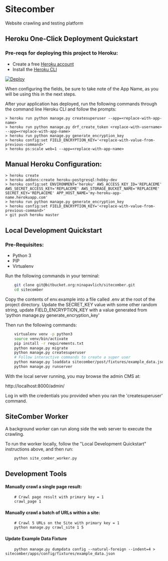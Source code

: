 # Sitecomber
Website crawling and testing platform

## Heroku One-Click Deployment Quickstart

### Pre-reqs for deploying this project to Heroku:
 * Create a free [Heroku account](https://signup.heroku.com/) 
 * Install the [Heroku CLI](https://devcenter.heroku.com/articles/heroku-cli)

[![Deploy](https://www.herokucdn.com/deploy/button.svg)](https://heroku.com/deploy?template=https://github.com/ninapavlich/sitecomber/blob/master)

When configuring the fields, be sure to take note of the App Name, as you will be using this in the next steps. 

After your application has deployed, run the following commands through the command line Heroku CLI and follow the prompts:

    > heroku run python manage.py createsuperuser --app=<replace-with-app-name>
    > heroku run python manage.py drf_create_token <replace-with-username> --app=<replace-with-app-name>
    > heroku run python manage.py generate_encryption_key
    > heroku config:set FIELD_ENCRYPTION_KEY='<replace-with-value-from-previous-command>'
    > heroku ps:scale web=1 --app=<replace-with-app-name>

## Manual Heroku Configuration:
    
    > heroku create
    > heroku addons:create heroku-postgresql:hobby-dev
    > heroku config:set ENVIRONMENT='heroku' AWS_ACCESS_KEY_ID='REPLACEME' AWS_SECRET_ACCESS_KEY='REPLACEME' AWS_STORAGE_BUCKET_NAME='REPLACEME' SECRET_KEY='REPLACEME' APP_HOST_NAME='my-heroku-app-name.herokuapp.com'
    > heroku run python manage.py generate_encryption_key
    > heroku config:set FIELD_ENCRYPTION_KEY='<replace-with-value-from-previous-command>'
    > git push heroku master

## Local Development Quickstart

### Pre-Requisites:

* Python 3
* PIP
* Virtualenv

Run the following commands in your terminal:

```bash
	git clone git@bitbucket.org:ninapavlich/sitecomber.git
    cd sitecomber
```

Copy the contents of env.example into a file called .env at the root of the 
project directory. Update the SECRET_KEY value with some other random string, 
update FIELD_ENCRYPTION_KEY with a value generated from 'python manage.py generate_encryption_key'

Then run the following commands:

```bash
    virtualenv venv -p python3
    source venv/bin/activate
    pip install -r requirements.txt
    python manage.py migrate
    python manage.py createsuperuser
    # Follow interactive commands to create a super user
    python manage.py loaddata sitecomber/post/fixtures/example_data.json
    python manage.py runserver
```

With the local server running, you may browse the admin CMS at: 

http://localhost:8000/admin/

Log in with the credentials you provided when you ran the 'createsuperuser' command.

## SiteComber Worker

A background worker can run along side the web server to execute the crawling.

To run the worker locally, follow the "Local Development Quickstart" instructions above, and then run:

```bash
    python site_comber_worker.py
```

## Development Tools

#### Manually crawl a single page result:
```
    # Crawl page result with primary key = 1
    crawl_page 1
```

#### Manually crawl a batch of URLs within a site:
```
    # Crawl 5 URLs on the Site with primary key = 1
    python manage.py crawl_site 1 5  
```

#### Update Example Data Fixture
```
    python manage.py dumpdata config --natural-foreign --indent=4 > sitecomber/apps/config/fixtures/example_data.json
```
